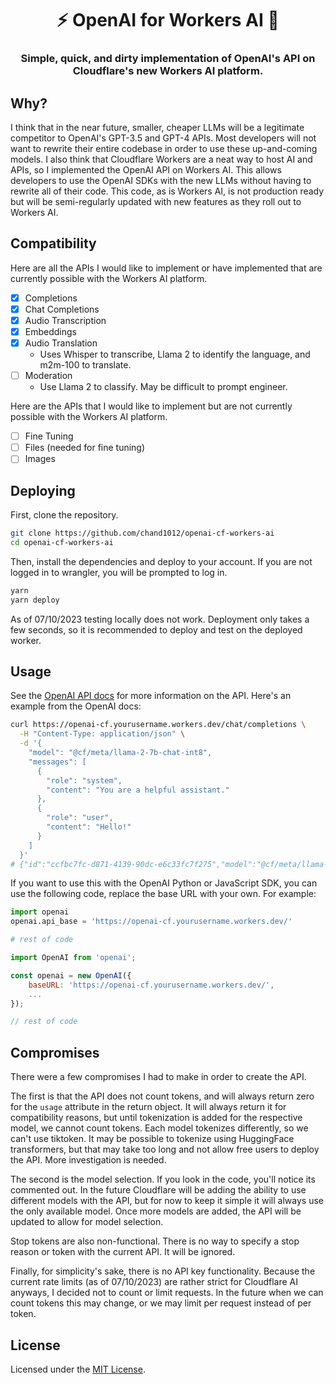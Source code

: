 # <h1 align="center">⚡️ OpenAI for Workers AI 🧠</h1>

### <p align="center">Simple, quick, and dirty implementation of OpenAI's API on Cloudflare's new Workers AI platform.</p>

## Why?

I think that in the near future, smaller, cheaper LLMs will be a legitimate competitor to OpenAI's GPT-3.5 and GPT-4 APIs. Most developers will not want to rewrite their entire codebase in order to use these up-and-coming models. I also think that Cloudflare Workers are a neat way to host AI and APIs, so I implemented the OpenAI API on Workers AI. This allows developers to use the OpenAI SDKs with the new LLMs without having to rewrite all of their code. This code, as is Workers AI, is not production ready but will be semi-regularly updated with new features as they roll out to Workers AI.

## Compatibility

Here are all the APIs I would like to implement or have implemented that are currently possible with the Workers AI platform.

* [x] Completions
* [x] Chat Completions
* [x] Audio Transcription
* [x] Embeddings
* [x] Audio Translation
  + Uses Whisper to transcribe, Llama 2 to identify the language, and m2m-100 to translate.
* [ ] Moderation
  + Use Llama 2 to classify. May be difficult to prompt engineer.

Here are the APIs that I would like to implement but are not currently possible with the Workers AI platform.

* [ ] Fine Tuning
* [ ] Files (needed for fine tuning)
* [ ] Images

## Deploying

First, clone the repository.

```bash
git clone https://github.com/chand1012/openai-cf-workers-ai
cd openai-cf-workers-ai
```

Then, install the dependencies and deploy to your account. If you are not logged in to wrangler, you will be prompted to log in.

```bash
yarn
yarn deploy
```

As of 07/10/2023 testing locally does not work. Deployment only takes a few seconds, so it is recommended to deploy and test on the deployed worker.

## Usage

See the [OpenAI API docs](https://platform.openai.com/docs/api-reference/introduction) for more information on the API. Here's an example from the OpenAI docs:

```bash
curl https://openai-cf.yourusername.workers.dev/chat/completions \
  -H "Content-Type: application/json" \
  -d '{
    "model": "@cf/meta/llama-2-7b-chat-int8",
    "messages": [
      {
        "role": "system",
        "content": "You are a helpful assistant."
      },
      {
        "role": "user",
        "content": "Hello!"
      }
    ]
  }'
# {"id":"ccfbc7fc-d871-4139-90dc-e6c33fc7f275","model":"@cf/meta/llama-2-7b-chat-int8","created":1696701894,"object":"chat.completion","choices":[{"index":0,"message":{"role":"assistant","content":"Hello there! *adjusts glasses* It's a pleasure to meet you. Is there something I can help you with or would you like to chat? I'm here to assist you in any way I can. 😊"},"finish_reason":"stop"}],"usage":{"prompt_tokens":0,"completion_tokens":0,"total_tokens":0}}
```

If you want to use this with the OpenAI Python or JavaScript SDK, you can use the following code, replace the base URL with your own. For example:

```python
import openai
openai.api_base = 'https://openai-cf.yourusername.workers.dev/'

# rest of code
```

```javascript
import OpenAI from 'openai';

const openai = new OpenAI({
    baseURL: 'https://openai-cf.yourusername.workers.dev/',
    ...
});

// rest of code
```

## Compromises

There were a few compromises I had to make in order to create the API.

The first is that the API does not count tokens, and will always return zero for the `usage` attribute in the return object. It will always return it for compatibility reasons, but until tokenization is added for the respective model, we cannot count tokens. Each model tokenizes differently, so we can't use tiktoken. It may be possible to tokenize using HuggingFace transformers, but that may take too long and not allow free users to deploy the API. More investigation is needed.

The second is the model selection. If you look in the code, you'll notice its commented out. In the future Cloudflare will be adding the ability to use different models with the API, but for now to keep it simple it will always use the only available model. Once more models are added, the API will be updated to allow for model selection.

Stop tokens are also non-functional. There is no way to specify a stop reason or token with the current API. It will be ignored.

Finally, for simplicity's sake, there is no API key functionality. Because the current rate limits (as of 07/10/2023) are rather strict for Cloudflare AI anyways, I decided not to count or limit requests. In the future when we can count tokens this may change, or we may limit per request instead of per token.

## License

Licensed under the [MIT License](LICENSE).
